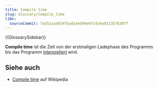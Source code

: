 ```yaml
---
title: Compile time
slug: Glossary/Compile_time
l10n:
  sourceCommit: 7a551aaa034fbada3eb99e6fc924a0313b78307f
---
```


{{GlossarySidebar}}

**Compile time** ist die Zeit von der erstmaligen Ladephase des Programms bis das Programm [interpretiert](/de/docs/Glossary/parse) wird.

## Siehe auch

- [Compile time](https://en.wikipedia.org/wiki/Compile_time) auf Wikipedia

